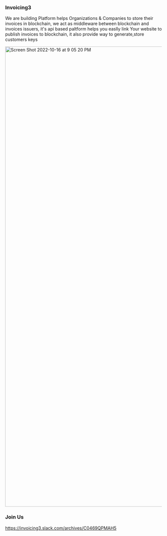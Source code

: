 ### Invoicing3
We are building Platform helps Organizations & Companies to store their invoices in blockchain, we act as middleware between blockchain and invoices issuers, it's api based paltform helps you easlly link Your website to publish invoices to blockchain, it also provide way to generate,store customers keys


<img width="1474" alt="Screen Shot 2022-10-16 at 9 05 20 PM" src="https://user-images.githubusercontent.com/50800535/196053279-8f8bd45a-e076-4831-9292-1fc729314469.png">


### Join Us 
https://invoicing3.slack.com/archives/C0469QPMAH5
